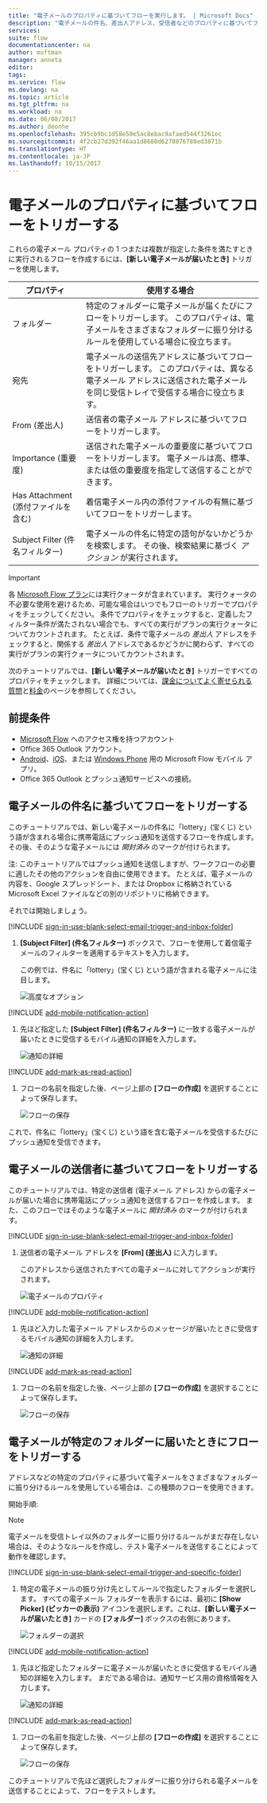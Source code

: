 ```yaml
---
title: "電子メールのプロパティに基づいてフローを実行します。 | Microsoft Docs"
description: "電子メールの件名、差出人アドレス、受信者などのプロパティに基づいてフローを開始します。"
services: 
suite: flow
documentationcenter: na
author: msftman
manager: anneta
editor: 
tags: 
ms.service: flow
ms.devlang: na
ms.topic: article
ms.tgt_pltfrm: na
ms.workload: na
ms.date: 06/08/2017
ms.author: deonhe
ms.openlocfilehash: 395cb9bc1d58e50e5ac8ebac9afaed544f3261ec
ms.sourcegitcommit: 4f2cb27d392f46aa1d8680d6278876780ed3871b
ms.translationtype: HT
ms.contentlocale: ja-JP
ms.lasthandoff: 10/15/2017
---
```

# <a name="trigger-a-flow-based-on-email-properties"></a>電子メールのプロパティに基づいてフローをトリガーする
これらの電子メール プロパティの 1 つまたは複数が指定した条件を満たすときに実行されるフローを作成するには、**[新しい電子メールが届いたとき]** トリガーを使用します。

| プロパティ | 使用する場合 |
| --- | --- |
| フォルダー |特定のフォルダーに電子メールが届くたびにフローをトリガーします。 このプロパティは、電子メールをさまざまなフォルダーに振り分けるルールを使用している場合に役立ちます。 |
| 宛先 |電子メールの送信先アドレスに基づいてフローをトリガーします。 このプロパティは、異なる電子メール アドレスに送信された電子メールを同じ受信トレイで受信する場合に役立ちます。 |
| From (差出人) |送信者の電子メール アドレスに基づいてフローをトリガーします。 |
| Importance (重要度) |送信された電子メールの重要度に基づいてフローをトリガーします。 電子メールは高、標準、または低の重要度を指定して送信することができます。 |
| Has Attachment (添付ファイルを含む) |着信電子メール内の添付ファイルの有無に基づいてフローをトリガーします。 |
| Subject Filter (件名フィルター) |電子メールの件名に特定の語句がないかどうかを検索します。 その後、検索結果に基づく *アクション* が実行されます。 |

> [!IMPORTANT]
> 各 [Microsoft Flow プラン](https://flow.microsoft.com/pricing/)には実行クォータが含まれています。 実行クォータの不必要な使用を避けるため、可能な場合はいつでもフローのトリガーでプロパティをチェックしてください。 条件でプロパティをチェックすると、定義したフィルター条件が満たされない場合でも、すべての実行がプランの実行クォータについてカウントされます。 たとえば、条件で電子メールの *差出人* アドレスをチェックすると、関係する *差出人* アドレスであるかどうかに関わらず、すべての実行がプランの実行クォータについてカウントされます。
> 
> 

次のチュートリアルでは、**[新しい電子メールが届いたとき]** トリガーですべてのプロパティをチェックします。 詳細については、[課金についてよく寄せられる質問](billing-questions.md#what-counts-as-a-run)と[料金](https://ms.flow.microsoft.com/pricing/)のページを参照してください。

## <a name="prerequisites"></a>前提条件
* [Microsoft Flow](https://flow.microsoft.com) へのアクセス権を持つアカウント
* Office 365 Outlook アカウント。
* [Android](https://aka.ms/flowmobiledocsandroid)、[iOS](https://aka.ms/flowmobiledocsios)、または [Windows Phone](https://aka.ms/flowmobilewindows) 用の Microsoft Flow モバイル アプリ。
* Office 365 Outlook とプッシュ通知サービスへの接続。

## <a name="trigger-a-flow-based-on-an-emails-subject"></a>電子メールの件名に基づいてフローをトリガーする
このチュートリアルでは、新しい電子メールの件名に「lottery」(宝くじ) という語が含まれる場合に携帯電話にプッシュ通知を送信するフローを作成します。 その後、そのような電子メールには *開封済み* のマークが付けられます。

注: このチュートリアルではプッシュ通知を送信しますが、ワークフローの必要に適したその他のアクションを自由に使用できます。 たとえば、電子メールの内容を、Google スプレッドシート、または Dropbox に格納されている Microsoft Excel ファイルなどの別のリポジトリに格納できます。

それでは開始しましょう。

[!INCLUDE [sign-in-use-blank-select-email-trigger-and-inbox-folder](includes/sign-in-use-blank-select-email-trigger-and-inbox-folder.md)]

1. **[Subject Filter] (件名フィルター)** ボックスで、フローを使用して着信電子メールのフィルターを適用するテキストを入力します。
   
     この例では、件名に「lottery」(宝くじ) という語が含まれる電子メールに注目します。
   
    ![高度なオプション](./media/email-triggers/email-triggers-subject-text.png)

[!INCLUDE [add-mobile-notification-action](includes/add-mobile-notification-action.md)]

1. 先ほど指定した **[Subject Filter] (件名フィルター)** に一致する電子メールが届いたときに受信するモバイル通知の詳細を入力します。
   
    ![通知の詳細](./media/email-triggers/email-triggers-4.png)

[!INCLUDE [add-mark-as-read-action](includes/add-mark-as-read-action.md)]

1. フローの名前を指定した後、ページ上部の **[フローの作成]** を選択することによって保存します。
   
    ![フローの保存](./media/email-triggers/email-triggers-subject-notification.png)

これで、件名に「lottery」(宝くじ) という語を含む電子メールを受信するたびにプッシュ通知を受信できます。

## <a name="trigger-a-flow-based-on-an-emails-sender"></a>電子メールの送信者に基づいてフローをトリガーする
このチュートリアルでは、特定の送信者 (電子メール アドレス) からの電子メールが届いた場合に携帯電話にプッシュ通知を送信するフローを作成します。 また、このフローではそのような電子メールに *開封済み* のマークが付けられます。

[!INCLUDE [sign-in-use-blank-select-email-trigger-and-inbox-folder](includes/sign-in-use-blank-select-email-trigger-and-inbox-folder.md)]

1. 送信者の電子メール アドレスを **[From] (差出人)** に入力します。
   
     このアドレスから送信されたすべての電子メールに対してアクションが実行されます。
   
    ![電子メールのプロパティ](./media/email-triggers/email-triggers-from.png)

[!INCLUDE [add-mobile-notification-action](includes/add-mobile-notification-action.md)]

1. 先ほど入力した電子メール アドレスからのメッセージが届いたときに受信するモバイル通知の詳細を入力します。
   
    ![通知の詳細](./media/email-triggers/email-triggers-sender-notification.png)

[!INCLUDE [add-mark-as-read-action](includes/add-mark-as-read-action.md)]

1. フローの名前を指定した後、ページ上部の **[フローの作成]** を選択することによって保存します。
   
    ![フローの保存](./media/email-triggers/email-triggers-sender-5.png)

## <a name="trigger-a-flow-when-emails-arrive-in-a-specific-folder"></a>電子メールが特定のフォルダーに届いたときにフローをトリガーする
アドレスなどの特定のプロパティに基づいて電子メールをさまざまなフォルダーに振り分けるルールを使用している場合は、この種類のフローを使用できます。

開始手順:

> [!NOTE]
> 電子メールを受信トレイ以外のフォルダーに振り分けるルールがまだ存在しない場合は、そのようなルールを作成し、テスト電子メールを送信することによって動作を確認します。
> 
> 

[!INCLUDE [sign-in-use-blank-select-email-trigger-and-specific-folder](includes/sign-in-use-blank-select-email-trigger-and-specific-folder.md)]

1. 特定の電子メールの振り分け先としてルールで指定したフォルダーを選択します。 すべての電子メール フォルダーを表示するには、最初に **[Show Picker] (ピッカーの表示)** アイコンを選択します。これは、**[新しい電子メールが届いたとき]** カードの **[フォルダー]** ボックスの右側にあります。
   
    ![フォルダーの選択](./media/email-triggers/email-triggers-2.png)

[!INCLUDE [add-mobile-notification-action](includes/add-mobile-notification-action.md)]

1. 先ほど指定したフォルダーに電子メールが届いたときに受信するモバイル通知の詳細を入力します。 まだである場合は、通知サービス用の資格情報を入力します。
   
    ![通知の詳細](./media/email-triggers/email-triggers-folder-notification.png)

[!INCLUDE [add-mark-as-read-action](includes/add-mark-as-read-action.md)]

1. フローの名前を指定した後、ページ上部の **[フローの作成]** を選択することによって保存します。
   
    ![フローの保存](./media/email-triggers/email-triggers-7.png)

このチュートリアルで先ほど選択したフォルダーに振り分けられる電子メールを送信することによって、フローをテストします。

